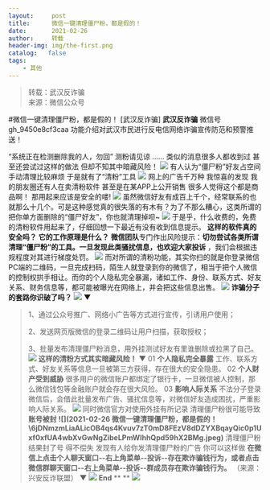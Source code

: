 ```yaml
---
layout:     post
title:      微信一键清理僵尸粉，都是假的！
date:       2021-02-26
author:     转载
header-img: img/the-first.png
catalog:   false
tags:
    - 其他
---
```


<blockquote><p>转载：武汉反诈骗<br>
来源：微信公众号</p></blockquote>

#微信一键清理僵尸粉，都是假的！
[武汉反诈骗]
**武汉反诈骗**
微信号gh_9450e8cf3caa
功能介绍对武汉市民进行反电信网络诈骗宣传防范和预警推送！

“系统正在检测删除我的人，勿回”
测粉请见谅
……
类似的消息很多人都收到过
甚至还尝试过这样的做法
但却不知其中暗藏风险！
![]({{site.baseurl}}/postimg/6jDNmzmLiaALicOB4qs4Kvuv7zT0mD8FEzicMxuKm7M0CwuZialPEELeQ1T0Adibic2XEiabEA9TDlRRBmYDHYntTgRGg.jpeg)
有人认为“僵尸粉”好友占空间
手动清理比较麻烦
于是就有了“清粉”工具
![]({{site.baseurl}}/postimg/6jDNmzmLiaALicOB4qs4Kvuv7zT0mD8FEzuSWKSYnWmO56ibMa03W5oFqzNLIoZqyib3RXLCCVKDkb6dAbHy1gGdOw.jpeg)
网上的广告千万种
我惊喜的发现
我的朋友圈还有人在卖清粉软件
甚至是在某APP上公开销售
很多人觉得这个都是商品啊！
那用起来应该是安全的喽!
![]({{site.baseurl}}/postimg/6jDNmzmLiaALicOB4qs4Kvuv7zT0mD8FEzYQy9mKmaA2LczDISEhsZqwDvR7RGR5iacLiag2MqNXWGd0yShzVCz6iaQ.jpeg)
虽然微信好友有成百上千个，经常联系的也就那么十几个。可是这种感觉真的很失落的有木有？为了不那么糟心，这类所谓的把你单方面删除的“僵尸好友”，你也就清理掉呗~
![]({{site.baseurl}}/postimg/6jDNmzmLiaALicOB4qs4Kvuv7zT0mD8FEzmkLNHme6n1Hy7Jj2fWFsEbib6ptHcp7L9oQkg2wBtZybB3IHo5cEDjw.jpeg)
于是乎，什么收费的，免费的清粉软件用起来了，仔细回想一下最近有没有收到信息提示。
**这样的软件真的安全吗？**
**它的工作原理是什么？**
**微信团队**专门作出风险提示：**切勿尝试各类所谓清理“僵尸粉”的工具。一旦发现此类骚扰信息，也欢迎大家投诉**
，我们会根据违规程度对其进行梯度处罚。
![]({{site.baseurl}}/postimg/6jDNmzmLiaALicOB4qs4Kvuv7zT0mD8FEzrPoMaL3BCeJoHgowPRyXJ5ghXwIlh2Dsm5YVW0vC4BtVja0VoR1uLg.jpeg)
而对所谓的清粉功能，其实你扫的就是你登录微信PC端的二维码，一旦完成扫码，陌生人就登录到你的微信了，相当于把个人微信的控制权拱手相让。而你的个人隐私完全暴漏，诸如工作、身份、联系方式、好友关系、财务信息等，都可能被曝光在网络上，并会把这些信息出售。
![]({{site.baseurl}}/postimg/6jDNmzmLiaALicOB4qs4Kvuv7zT0mD8FEzTSiaVBeibhgeDub7VOHPZvmSJPXmGOaGoN4y8rHZG2ln31qArkJHib93g.jpeg)
**诈骗分子的套路你识破了吗？**
![]({{site.baseurl}}/postimg/6jDNmzmLiaALicOB4qs4Kvuv7zT0mD8FEzbVPbClJkTXgmILVfS3Fr328zBw7aiaVNmDNiaSxicCR9O4tptbWogX5Nw.gif)
▼
>1、通过公众号推广、网络小广告等方式进行宣传，引诱用户使用；
>
>
>
>
>2、发送网页版微信的登录二维码让用户扫描，获取授权；
>
>
>
>
>3、批量发布清理僵尸粉消息，用外挂测试好友有里谁删除或拉黑了自己。
![]({{site.baseurl}}/postimg/6jDNmzmLiaALicOB4qs4Kvuv7zT0mD8FEzQZvIcsHeLynzZ6CGpymL5L7ClMWMLcZebialrj9mCibldYEsK0O7sIhw.jpeg)
**这样的清粉方式其实暗藏风险！**
▼
01
**个人隐私完全暴露**
工作、联系方式、好友关系等信息一旦被第三方获得，存在很大的安全隐患。
02
**个人财产受到威胁**
很多用户的微信账户都绑定了银行卡，一旦微信被人控制，那么微信钱包等金融账户就会存在很大风险。
03
**影响人际关系**
不法分子登录微信后，会借此批量发布广告、骚扰信息等，对微信好友造成困扰，严重影响人际关系。
![]({{site.baseurl}}/postimg/6jDNmzmLiaALicOB4qs4Kvuv7zT0mD8FEzCfTz0LBcNluo84ammGOhWN28YMors787ShLNvqCqfMEnftpzT0PPTg.jpeg)
同时微信官方对使用外挂有所记录
清理僵尸粉很可能导致**账号被封**
**![](2021-02-26
微信一键清理僵尸粉，都是假的！\\6jDNmzmLiaALicOB4qs4Kvuv7zT0mD8FEzV8dDZYXBqayQic0p1Uxf0xfUA4wbXvGwNgZibeLPmWIhhQpd59hX2BMg.jpeg)**
清理僵尸粉
结果封了号
得不偿失
发现有人给你发清理僵尸粉的广告
你可以这样做
**在微信上点击个人聊天窗口--右上角菜单--投诉--存在欺诈骗钱行为，或者点击微信群聊天窗口--右上角菜单--投诉--群成员存在欺诈骗钱行为。**
（来源：兴安反诈联盟）
▼
![]({{site.baseurl}}/postimg/6jDNmzmLiaALicOB4qs4Kvuv7zT0mD8FEzSYSl9hlhtKYcoXTNmiaCNKbWao5Xv6CWJRiak16ia5f33FLUwRQbfeicDQ.gif)
**End**
**
**
![]({{site.baseurl}}/postimg/8wBAcE4t1v50wOx31o8wJ7GZTJNk7ibCrRxM10O6bVS4AG4zblphxcfUzNrYEibiaWgnibRx05jvIEvvCLFUF0gUOg.jpeg)
